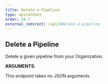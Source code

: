 ```yaml
---
title: Delete a Pipeline
type: apicontent
order: 24.7
external_redirect: /api/#delete-a-pipeline
---
```


## Delete a Pipeline

Delete a given pipeline from your Organization.


**ARGUMENTS**:


This endpoint takes no JSON arguments.
